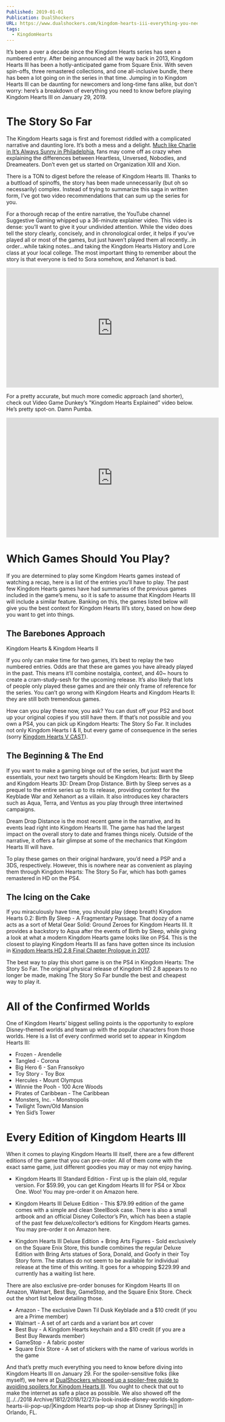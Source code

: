 ```yaml
---
Published: 2019-01-01
Publication: DualShockers
URL: https://www.dualshockers.com/kingdom-hearts-iii-everything-you-need-to-know/
tags:
  - KingdomHearts
---
```

It’s been a over a decade since the Kingdom Hearts series has seen a numbered entry. After being announced all the way back in 2013, Kingdom Hearts III has been a hotly-anticipated game from Square Enix. With seven spin-offs, three remastered collections, and one all-inclusive bundle, there has been a lot going on in the series in that time. Jumping in to Kingdom Hearts III can be daunting for newcomers and long-time fans alike, but don't worry: here’s a breakdown of everything you need to know before playing Kingdom Hearts III on January 29, 2019.

# The Story So Far

The Kingdom Hearts saga is first and foremost riddled with a complicated narrative and daunting lore. It’s both a mess and a delight. [Much like Charlie in It’s Always Sunny in Philadelphia](https://www.youtube.com/watch?v=_nTpsv9PNqo), fans may come off as crazy when explaining the differences between Heartless, Unversed, Nobodies, and Dreameaters. Don’t even get us started on Organization XIII and Xion.

There is a TON to digest before the release of Kingdom Hearts III. Thanks to a buttload of spinoffs, the story has been made unnecessarily (but oh so necessarily) complex. Instead of trying to summarize this saga in written form, I’ve got two video recommendations that can sum up the series for you.

For a thorough recap of the entire narrative, the YouTube channel Suggestive Gaming whipped up a 36-minute explainer video. This video is dense: you’ll want to give it your undivided attention. While the video does tell the story clearly, concisely, and in chronological order, it helps if you’ve played all or most of the games, but just haven’t played them all recently…in order…while taking notes…and taking the Kingdom Hearts History and Lore class at your local college. The most important thing to remember about the story is that everyone is tied to Sora somehow, and Xehanort is bad. 

<div class=iframe-container>
<iframe width="560" height="315" src="https://www.youtube-nocookie.com/embed/oV2DcmIK1rU?si=RK6EBlEi10gAO7bG" title="YouTube video player" frameborder="0" allow="accelerometer; autoplay; clipboard-write; encrypted-media; gyroscope; picture-in-picture; web-share" allowfullscreen></iframe>
</div>

For a pretty accurate, but much more comedic approach (and shorter), check out Video Game Dunkey’s "Kingdom Hearts Explained" video below. He’s pretty spot-on. Damn Pumba.

<div class=iframe-container>
<iframe width="560" height="315" src="https://www.youtube-nocookie.com/embed/8o1ieehttdA?si=ie0sHm9mug1kf0bp" title="YouTube video player" frameborder="0" allow="accelerometer; autoplay; clipboard-write; encrypted-media; gyroscope; picture-in-picture; web-share" allowfullscreen></iframe>
</div>

# Which Games Should You Play?

If you are determined to play some Kingdom Hearts games instead of watching a recap, here is a list of the entries you’ll have to play. The past few Kingdom Hearts games have had summaries of the previous games included in the game’s menu, so it is safe to assume that Kingdom Hearts III will include a similar feature. Banking on this, the games listed below will give you the best context for  Kingdom Hearts III’s story, based on how deep you want to get into things.

## The Barebones Approach

Kingdom Hearts & Kingdom Hearts II

If you only can make time for two games, it’s best to replay the two numbered entries. Odds are that these are games you have already played in the past. This means it’ll combine nostalgia, context, and 40~ hours to create a cram-study-sesh for the upcoming release. It’s also likely that lots of people only played these games and are their only frame of reference for the series. You can’t go wrong with Kingdom Hearts and Kingdom Hearts II: they are still both tremendous games.

How can you play these now, you ask? You can dust off your PS2 and boot up your original copies if you still have them. If that’s not possible and you own a PS4, you can pick up Kingdom Hearts: The Story So Far. It includes not only Kingdom Hearts I & II, but every game of consequence in the series (sorry [Kingdom Hearts V CAST](http://kingdomhearts.wikia.com/wiki/Kingdom_Hearts_V_CAST)).

## The Beginning & The End

If you want to make a gaming binge out of the series, but just want the essentials, your next two targets should be Kingdom Hearts: Birth by Sleep and Kingdom Hearts 3D: Dream Drop Distance. Birth by Sleep serves as a prequel to the entire series up to its release, providing context for the Keyblade War and Xehanort as a villain. It also introduces key characters such as Aqua, Terra, and Ventus as you play through three intertwined campaigns. 

Dream Drop Distance is the most recent game in the narrative, and its events lead right into Kingdom Hearts III. The game has had the largest impact on the overall story to date and frames things nicely. Outside of the narrative, it offers a fair glimpse at some of the mechanics that Kingdom Hearts III will have. 

To play these games on their original hardware, you’d need a PSP and a 3DS, respectively. However, this is nowhere near as convenient as playing them through Kingdom Hearts: The Story So Far, which has both games remastered in HD on the PS4. 

## The Icing on the Cake

If you miraculously have time, you should play (deep breath) Kingdom Hearts 0.2: Birth By Sleep - A Fragmentary Passage. That doozy of a name acts as a sort of Metal Gear Solid: Ground Zeroes for Kingdom Hearts III. It provides a backstory to Aqua after the events of Birth by Sleep, while giving a look at what a modern Kingdom Hearts game looks like on PS4. This is the closest to playing Kingdom Hearts III as fans have gotten since its inclusion in [Kingdom Hearts HD 2.8 Final Chapter Prologue in 2017](https://www.dualshockers.com/kingdom-hearts-final-chapter-prologue-review-playstation-4-disney/).

The best way to play this short game is on the PS4 in Kingdom Hearts: The Story So Far. The original physical release of Kingdom HD 2.8 appears to no longer be made, making The Story So Far bundle the best and cheapest way to play it.

# All of the Confirmed Worlds

One of Kingdom Hearts’ biggest selling points is the opportunity to explore Disney-themed worlds and team up with the popular characters from those worlds. Here is a list of every confirmed world set to appear in Kingdom Hearts III:

- Frozen - Arendelle
- Tangled - Corona
- Big Hero 6 - San Fransokyo
- Toy Story - Toy Box
- Hercules - Mount Olympus
- Winnie the Pooh - 100 Acre Woods
- Pirates of Caribbean - The Caribbean
- Monsters, Inc. - Monstropolis
- Twilight Town/Old Mansion
- Yen Sid’s Tower

# Every Edition of Kingdom Hearts III

When it comes to playing Kingdom Hearts III itself, there are a few different editions of the game that you can pre-order. All of them come with the exact same game, just different goodies you may or may not enjoy having. 

- Kingdom Hearts III Standard Edition - First up is the plain old, regular version. For $59.99, you can get Kingdom Hearts III for PS4 or Xbox One. Woo! You may pre-order it on Amazon here.
  
- Kingdom Hearts III Deluxe Edition - This $79.99 edition of the game comes with a simple and clean SteelBook case. There is also a small artbook and an official Disney Collector’s Pin, which has been a staple of the past few deluxe/collector’s editions for Kingdom Hearts games. You may pre-order it on Amazon here.
  
- Kingdom Hearts III Deluxe Edition + Bring Arts Figures - Sold exclusively on the Square Enix Store, this bundle combines the regular Deluxe Edition with Bring Arts statues of Sora, Donald, and Goofy in their Toy Story form. The statues do not seem to be available for individual release at the time of this writing. It goes for a whopping $229.99 and currently has a waiting list here.

There are also exclusive pre-order bonuses for Kingdom Hearts III on Amazon, Walmart, Best Buy, GameStop, and the Square Enix Store. Check out the short list below detailing those.

- Amazon - The exclusive Dawn Til Dusk Keyblade and a $10 credit (if you are a Prime member)
- Walmart - A set of art cards and a variant box art cover
- Best Buy - A Kingdom Hearts keychain and a $10 credit (if you are a Best Buy Rewards member)
- GameStop - A fabric poster
- Square Enix Store - A set of stickers with the name of various worlds in the game

And that’s pretty much everything you need to know before diving into Kingdom Hearts III on January 29. For the spoiler-sensitive folks (like myself), we here at [DualShockers whipped up a spoiler-free guide to avoiding spoilers for Kingdom Hearts III](https://www.dualshockers.com/kingdom-hearts-iii-3-leak-spoiler-block-guide/). You ought to check that out to make the internet as safe a place as possible. We also showed off the [[../../2018 Archive/1812/2018/12/27/a-look-inside-disney-worlds-kingdom-hearts-iii-pop-up/|Kingdom Hearts pop-up shop at Disney Springs]] in Orlando, FL.